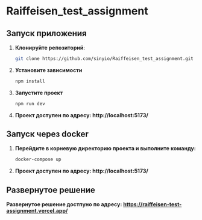 # Raiffeisen_test_assignment

## Запуск приложения

1. **Клонируйте репозиторий**:

   ```bash
   git clone https://github.com/sinyio/Raiffeisen_test_assignment.git
   ```

2. **Установите зависимости**

   ```bash
   npm install
   ```

3. **Запустите проект**

   ```bash
   npm run dev
   ```
4. **Проект доступен по адресу: http://localhost:5173/**
&nbsp;   
## Запуск через docker

1. **Перейдите в корневую директорию проекта и выполните команду:**

   ```bash
   docker-compose up
   ```
   
2. **Проект доступен по адресу: http://localhost:5173/**
&nbsp;
## Развернутое решение

**Развернутое решение достпуно по адресу: https://raiffeisen-test-assignment.vercel.app/**

